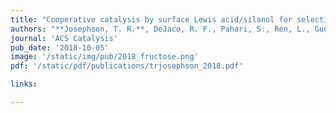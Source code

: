 ```yaml
---
title: "Cooperative catalysis by surface Lewis acid/silanol for selective fructose etherification on Sn-SPP zeolite"
authors: "**Josephson, T. R.**, DeJaco, R. F., Pahari, S., Ren, L., Guo, Q., Tsapatsis, M., Siepmann, J. I., Vlachos, D. G., Caratzoulas, S."
journal: 'ACS Catalysis'
pub_date: '2018-10-05'
image: '/static/img/pub/2018_fructose.png'
pdf: '/static/pdf/publications/trjosephson_2018.pdf'

links:

---
```


